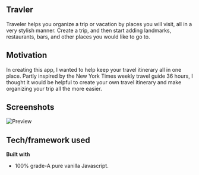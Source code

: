 ## Travler

Traveler helps you organize a trip or vacation by places you will visit, all in a very stylish manner. Create a trip, and then start adding landmarks, restaurants, bars, and other places you would like to go to.

## Motivation

In creating this app, I wanted to help keep your travel itinerary all in one place. Partly inspired by the New York Times weekly travel guide 36 hours, I thought it would be helpful to create your own travel itinerary and make organizing your trip all the more easier.

## Screenshots
![Preview](https://drive.google.com/drive/folders/1kpgXXD5aFihBqrpansyTbmwjvSZFdfC3)

## Tech/framework used

<b>Built with</b>
- 100% grade-A pure vanilla Javascript.

